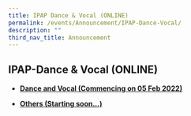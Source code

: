 ```yaml
---
title: IPAP Dance & Vocal (ONLINE)
permalink: /events/Announcement/IPAP-Dance-Vocal/
description: ""
third_nav_title: Announcement
---
```

## IPAP-Dance & Vocal (ONLINE)

*   **[Dance and Vocal (Commencing on 05 Feb 2022)](https://uptlc.moe.edu.sg/for-students/indian-performing-arts-programme/ipap/)**

*   **[Others (Starting soon...)](https://uptlc.moe.edu.sg/for-students/indian-performing-arts-programme/ipap/)**

